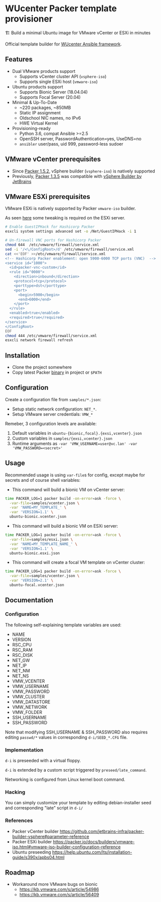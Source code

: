 # WUcenter Packer template provisioner

:building_construction: Build a minimal Ubuntu image for VMware vCenter or ESXi in minutes

Official template builder for [WUcenter Ansible framework](https://github.com/wucenter/wucenter-ansible).

## Features

- Dual VMware products support
    + Supports vCenter cluster API (`vsphere-iso`)
    + Supports single ESXi host (`vmware-iso`)
- Ubuntu products support
    + Supports Bionic Server (18.04.04)
    + Supports Focal Server (20.04)
- Minimal & Up-To-Date
    + ~220 packages, ~850MB
    + Static IP assignment
    + Oldschool NIC names, no IPv6
    + HWE Virtual Kernel
- Provisioning-ready
    + Python 3.6, compat Ansible >=2.5
    + OpenSSH server, PasswordAuthentication=yes, UseDNS=no
    + `ansibler` user/pass, uid 999, password-less sudoer

## VMware vCenter prerequisites

- Since [Packer 1.5.2](https://releases.hashicorp.com/packer/1.5.2/), vSphere builder (`vsphere-iso`) is natively supported
- Previously, [Packer 1.3.5](https://releases.hashicorp.com/packer/1.3.5/) was compatible with [vSphere Builder by JetBrains](https://github.com/jetbrains-infra/packer-builder-vsphere)

## VMware ESXi prerequisites

VMware ESXi is natively supported by Packer `vmware-iso` builder.

As seen [here](https://web.archive.org/web/20200206152031/https://blog.ukotic.net/2019/03/05/configuring-esxi-prerequisites-for-packer/) some tweaking is required on the ESXi server.

~~~ bash
# Enable GuestIPHack for Hashicorp Packer
esxcli system settings advanced set -o /Net/GuestIPHack -i 1

# Un-firewall VNC ports for Hashicorp Packer
chmod 644  /etc/vmware/firewall/service.xml
sed -i '/<\/ConfigRoot>/d' /etc/vmware/firewall/service.xml
cat <<'EOF' >>/etc/vmware/firewall/service.xml
<!-- Hashicorp Packer enablement: open 5900-6000 TCP ports (VNC)  -->
<service id="1000">
  <id>packer-vnc-custom</id>
  <rule id="0000">
    <direction>inbound</direction>
    <protocol>tcp</protocol>
    <porttype>dst</porttype>
    <port>
      <begin>5900</begin>
      <end>6000</end>
    </port>
  </rule>
  <enabled>true</enabled>
  <required>true</required>
</service>
</ConfigRoot>
EOF
chmod 444 /etc/vmware/firewall/service.xml
esxcli network firewall refresh
~~~

## Installation

- Clone the project somewhere
- Copy latest Packer [binary](https://releases.hashicorp.com/packer/) in project or `$PATH`

## Configuration

Create a configuration file from `samples/*.json`:
- Setup static network configuration: `NET_*`.
- Setup VMware server credentials: `VMW_*`

Remeber, 3 configuration levels are available:
1. Default variables in `ubuntu-{bionic,focal}.{exsi,vcenter}.json`
2. Custom variables in `samples/{exsi,vcenter}.json`
3. Runtime arguments as `-var 'VMW_USERNAME=user@vc.lan' -var 'VMW_PASSWORD=<secret>'`

## Usage

Recommended usage is using `var-file`s for config, except maybe for secrets and of course shell variables:

- This command will build a bionic VM on vCenter server:

~~~ bash
time PACKER_LOG=1 packer build -on-error=ask -force \
  -var-file=samples/vcenter.json \
  -var 'NAME=MY_TEMPLATE_' \
  -var 'VERSION=1.1' \
  ubuntu-bionic.vcenter.json
~~~

- This command will build a bionic VM on ESXi server:

~~~ bash
time PACKER_LOG=1 packer build -on-error=ask -force \
  -var-file=samples/esxi.json \
  -var 'NAME=MY_TEMPLATE_NAME_' \
  -var 'VERSION=1.1' \
  ubuntu-bionic.esxi.json
~~~

- This command will create a focal VM template on vCenter cluster:

~~~ bash
time PACKER_LOG=1 packer build -on-error=ask -force \
  -var-file=samples/vcenter.json \
  -var 'VERSION=2.1' \
  ubuntu-focal.vcenter.json
~~~

## Documentation

### Configuration

The following self-explaining template variables are used:

- NAME
- VERSION
- RSC_CPU
- RSC_RAM
- RSC_DISK
- NET_GW
- NET_IP
- NET_NM
- NET_NS
- VMW_VCENTER
- VMW_USERNAME
- VMW_PASSWORD
- VMW_CLUSTER
- VMW_DATASTORE
- VMW_NETWORK
- VMW_FOLDER
- SSH_USERNAME
- SSH_PASSWORD

Note that modifying SSH_USERNAME & SSH_PASSWORD also requires editing `passwd/*` values in corresponding `d-i/SEED_*.CFG` file.

### Implementation

`d-i` is preseeded with a virtual floppy.

`d-i` is extended by a custom script triggered by `preseed/late_command`.

Networking is configured from Linux kernel boot command.

### Hacking

You can simply customize your template by editing debian-installer seed and corresponding "late" script in `d-i/`

### References

- Packer vCenter builder <https://github.com/jetbrains-infra/packer-builder-vsphere#parameter-reference>
- Packer ESXi builder <https://packer.io/docs/builders/vmware-iso.html#vmware-iso-builder-configuration-reference>
- Ubuntu preseeding <https://help.ubuntu.com/lts/installation-guide/s390x/apbs04.html>

## Roadmap

- Workaround more VMware bugs on bionic
  + <https://kb.vmware.com/s/article/54986>
  + <https://kb.vmware.com/s/article/56409>

